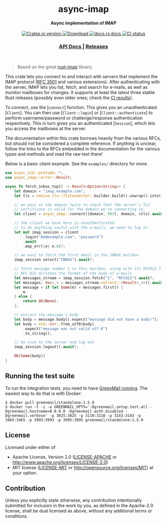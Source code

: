 <h1 align="center">async-imap</h1>
<div align="center">
 <strong>
   Async implementation of IMAP
 </strong>
</div>

<br />

<div align="center">
  <!-- Crates version -->
  <a href="https://crates.io/crates/async-imap">
    <img src="https://img.shields.io/crates/v/async-imap.svg?style=flat-square"
    alt="Crates.io version" />
  </a>
  <!-- Downloads -->
  <a href="https://crates.io/crates/async-imap">
    <img src="https://img.shields.io/crates/d/async-imap.svg?style=flat-square"
      alt="Download" />
  </a>
  <!-- docs.rs docs -->
  <a href="https://docs.rs/async-imap">
    <img src="https://img.shields.io/badge/docs-latest-blue.svg?style=flat-square"
      alt="docs.rs docs" />
  </a>
  <!-- CI -->
  <a href="https://github.com/async-email/async-imap/actions">
    <img src="https://github.com/async-email/async-imap/workflows/CI/badge.svg"
      alt="CI status" />
  </a>
</div>

<div align="center">
  <h3>
    <a href="https://docs.rs/async-imap">
      API Docs
    </a>
    <span> | </span>
    <a href="https://github.com/async-email/async-imap/releases">
      Releases
    </a>
  </h3>
</div>

<br/>

> Based on the great [rust-imap](https://crates.io/crates/imap) library.

This crate lets you connect to and interact with servers that implement the IMAP protocol ([RFC
3501](https://tools.ietf.org/html/rfc3501) and various extensions). After authenticating with
the server, IMAP lets you list, fetch, and search for e-mails, as well as monitor mailboxes for
changes. It supports at least the latest three stable Rust releases (possibly even older ones;
check the [CI results](https://travis-ci.com/jonhoo/rust-imap)).

To connect, use the [`connect`] function. This gives you an unauthenticated [`Client`]. You can
then use [`Client::login`] or [`Client::authenticate`] to perform username/password or
challenge/response authentication respectively. This in turn gives you an authenticated
[`Session`], which lets you access the mailboxes at the server.

The documentation within this crate borrows heavily from the various RFCs, but should not be
considered a complete reference. If anything is unclear, follow the links to the RFCs embedded
in the documentation for the various types and methods and read the raw text there!

Below is a basic client example. See the `examples/` directory for more.

```rust
use async_std::prelude::*;
use async_imap::error::Result;

async fn fetch_inbox_top() -> Result<Option<String>> {
    let domain = "imap.example.com";
    let tls = native_tls::TlsConnector::builder.build().unwrap().into();

    // we pass in the domain twice to check that the server's TLS
    // certificate is valid for the domain we're connecting to.
    let client = async_imap::connect((domain, 993), domain, &tls).await?;

    // the client we have here is unauthenticated.
    // to do anything useful with the e-mails, we need to log in
    let mut imap_session = client
        .login("me@example.com", "password")
        .await
        .map_err(|e| e.0)?;

    // we want to fetch the first email in the INBOX mailbox
    imap_session.select("INBOX").await?;

    // fetch message number 1 in this mailbox, along with its RFC822 field.
    // RFC 822 dictates the format of the body of e-mails
    let messages_stream = imap_session.fetch("1", "RFC822").await?;
    let messages: Vec<_> = messages_stream.collect::<Result<_>>().await?;
    let message = if let Some(m) = messages.first() {
        m
    } else {
        return Ok(None);
    };

    // extract the message's body
    let body = message.body().expect("message did not have a body!");
    let body = std::str::from_utf8(body)
        .expect("message was not valid utf-8")
        .to_string();

    // be nice to the server and log out
    imap_session.logout().await?;

    Ok(Some(body))
}
```

## Running the test suite

To run the integration tests, you need to have [GreenMail
running](http://www.icegreen.com/greenmail/#deploy_docker_standalone). The
easiest way to do that is with Docker:

```console
$ docker pull greenmail/standalone:1.5.9
$ docker run -t -i -e GREENMAIL_OPTS='-Dgreenmail.setup.test.all -Dgreenmail.hostname=0.0.0.0 -Dgreenmail.auth.disabled -Dgreenmail.verbose' -p 3025:3025 -p 3110:3110 -p 3143:3143 -p 3465:3465 -p 3993:3993 -p 3995:3995 greenmail/standalone:1.5.9
```

## License

Licensed under either of
 * Apache License, Version 2.0 ([LICENSE-APACHE](LICENSE-APACHE) or http://www.apache.org/licenses/LICENSE-2.0)
 * MIT license ([LICENSE-MIT](LICENSE-MIT) or http://opensource.org/licenses/MIT)
at your option.

## Contribution

Unless you explicitly state otherwise, any contribution intentionally submitted
for inclusion in the work by you, as defined in the Apache-2.0 license, shall
be dual licensed as above, without any additional terms or conditions.
